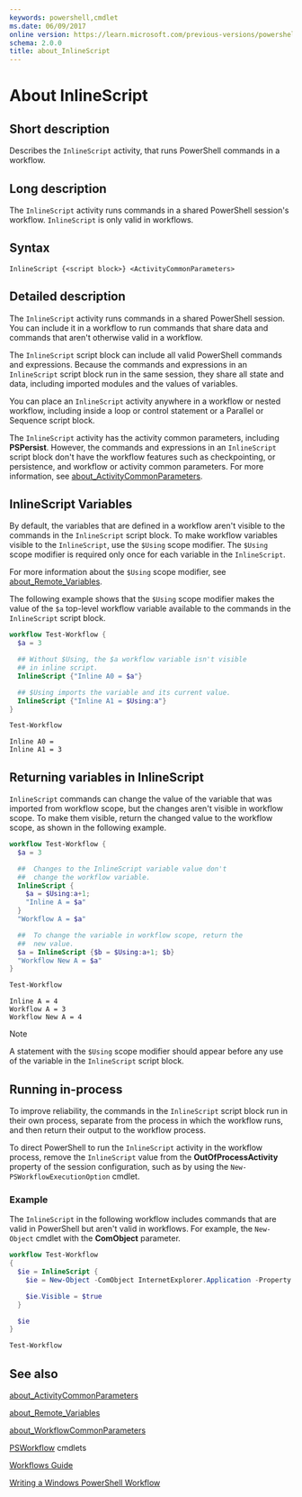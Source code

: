```yaml
---
keywords: powershell,cmdlet
ms.date: 06/09/2017
online version: https://learn.microsoft.com/previous-versions/powershell/module/psworkflow/about/about_inlinescript?view=powershell-5.0&WT.mc_id=ps-gethelp
schema: 2.0.0
title: about_InlineScript
---
```


# About InlineScript

## Short description

Describes the `InlineScript` activity, that runs PowerShell commands in a
workflow.

## Long description

The `InlineScript` activity runs commands in a shared PowerShell session's
workflow. `InlineScript` is only valid in workflows.

## Syntax

```
InlineScript {<script block>} <ActivityCommonParameters>
```

## Detailed description

The `InlineScript` activity runs commands in a shared PowerShell session. You
can include it in a workflow to run commands that share data and commands that
aren't otherwise valid in a workflow.

The `InlineScript` script block can include all valid PowerShell commands and
expressions. Because the commands and expressions in an `InlineScript` script
block run in the same session, they share all state and data, including
imported modules and the values of variables.

You can place an `InlineScript` activity anywhere in a workflow or nested
workflow, including inside a loop or control statement or a Parallel or
Sequence script block.

The `InlineScript` activity has the activity common parameters, including
**PSPersist**. However, the commands and expressions in an `InlineScript`
script block don't have the workflow features such as checkpointing, or
persistence, and workflow or activity common parameters. For more information,
see [about_ActivityCommonParameters](about_ActivityCommonParameters.md).

## InlineScript Variables

By default, the variables that are defined in a workflow aren't visible to the
commands in the `InlineScript` script block. To make workflow variables visible
to the `InlineScript`, use the `$Using` scope modifier. The `$Using` scope
modifier is required only once for each variable in the `InlineScript`.

For more information about the `$Using` scope modifier, see
[about_Remote_Variables](../../Microsoft.PowerShell.Core/About/about_Remote_Variables.md).

The following example shows that the `$Using` scope modifier makes the value of
the `$a` top-level workflow variable available to the commands in the
`InlineScript` script block.

```powershell
workflow Test-Workflow {
  $a = 3

  ## Without $Using, the $a workflow variable isn't visible
  ## in inline script.
  InlineScript {"Inline A0 = $a"}

  ## $Using imports the variable and its current value.
  InlineScript {"Inline A1 = $Using:a"}
}

Test-Workflow
```

```output
Inline A0 =
Inline A1 = 3
```

## Returning variables in InlineScript

`InlineScript` commands can change the value of the variable that was imported
from workflow scope, but the changes aren't visible in workflow scope. To make
them visible, return the changed value to the workflow scope, as shown in the
following example.

```powershell
workflow Test-Workflow {
  $a = 3

  ##  Changes to the InlineScript variable value don't
  ##  change the workflow variable.
  InlineScript {
    $a = $Using:a+1;
    "Inline A = $a"
  }
  "Workflow A = $a"

  ##  To change the variable in workflow scope, return the
  ##  new value.
  $a = InlineScript {$b = $Using:a+1; $b}
  "Workflow New A = $a"
}

Test-Workflow
```

```output
Inline A = 4
Workflow A = 3
Workflow New A = 4
```

> [!NOTE]
> A statement with the `$Using` scope modifier should appear before any use of
> the variable in the `InlineScript` script block.

## Running in-process

To improve reliability, the commands in the `InlineScript` script block run in
their own process, separate from the process in which the workflow runs, and
then return their output to the workflow process.

To direct PowerShell to run the `InlineScript` activity in the workflow
process, remove the `InlineScript` value from the **OutOfProcessActivity**
property of the session configuration, such as by using the
`New-PSWorkflowExecutionOption` cmdlet.

### Example

The `InlineScript` in the following workflow includes commands that are valid
in PowerShell but aren't valid in workflows. For example, the `New-Object`
cmdlet with the **ComObject** parameter.

```powershell
workflow Test-Workflow
{
  $ie = InlineScript {
    $ie = New-Object -ComObject InternetExplorer.Application -Property @{navigate2="www.microsoft.com"}

    $ie.Visible = $true
  }

  $ie
}

Test-Workflow
```

## See also

[about_ActivityCommonParameters](about_ActivityCommonParameters.md)

[about_Remote_Variables](../../Microsoft.PowerShell.Core/About/about_Remote_Variables.md)

[about_WorkflowCommonParameters](about_WorkflowCommonParameters.md)

[PSWorkflow](../PSWorkflow.md) cmdlets

[Workflows Guide](/powershell/scripting/components/workflows-guide)

[Writing a Windows PowerShell Workflow](/powershell/developer/workflow/writing-a-windows-powershell-workflow)
